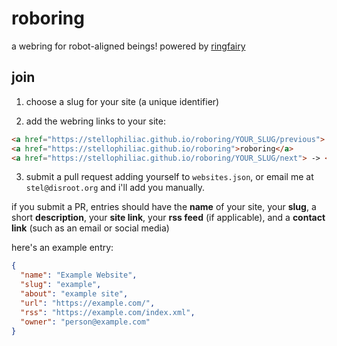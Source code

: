 # roboring
a webring for robot-aligned beings! powered by [ringfairy](https://github.com/k3rs3d/ringfairy)

## join
1. choose a slug for your site (a unique identifier)

2. add the webring links to your site:

  ```html
  <a href="https://stellophiliac.github.io/roboring/YOUR_SLUG/previous"> <- </a>
  <a href="https://stellophiliac.github.io/roboring">roboring</a>
  <a href="https://stellophiliac.github.io/roboring/YOUR_SLUG/next"> -> </a>
  ```

  3. submit a pull request adding yourself to `websites.json`, or email me at `stel@disroot.org` and i'll add you manually.

  if you submit a PR, entries should have the **name** of your site, your **slug**, a short **description**, your **site link**, your **rss feed** (if applicable), and a **contact link** (such as an email or social media)

  here's an example entry:

  ```json
  {
    "name": "Example Website",
    "slug": "example",
    "about": "example site",
    "url": "https://example.com/",
    "rss": "https://example.com/index.xml",
    "owner": "person@example.com"
  }
  ```

